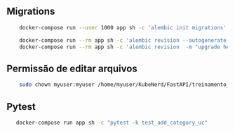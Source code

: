 ## Migrations
```sh
    docker-compose run --user 1000 app sh -c 'alembic init migrations'
```

```sh
    docker-compose run --rm app sh -c 'alembic revision --autogenerate -m "add categories table"'
    docker-compose run --rm app sh -c 'alembic revision  -m "upgrade head"'

```


## Permissão de editar arquivos
```sh
    sudo chown myuser:myuser /home/myuser/KubeNerd/FastAPI/treinamento_02/project2/application/alembic.ini
```

## Pytest
```sh
   docker-compose run app sh -c "pytest -k test_add_category_uc"
```